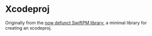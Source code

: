 # Xcodeproj

Originally from the [now defunct SwiftPM library][1], a minimal library for
creating an xcodeproj.

[1]: https://github.com/apple/swift-package-manager/tree/6595cd2b22f25056b83a7357c07301c45805e69b/Sources/Xcodeproj
